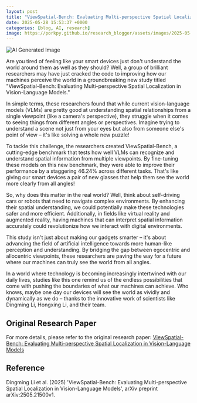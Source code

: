 ```yaml
---
layout: post
title: "ViewSpatial-Bench: Evaluating Multi-perspective Spatial Localization in Vision-Language Models"
date: 2025-05-28 15:53:37 +0000
categories: [blog, AI, research]
image: https://porkpy.github.io/research_blogger/assets/images/2025-05-28-e43629fd.png
---
```

![AI Generated Image](https://porkpy.github.io/research_blogger/assets/images/2025-05-28-e43629fd.png)

Are you tired of feeling like your smart devices just don't understand the world around them as well as they should? Well, a group of brilliant researchers may have just cracked the code to improving how our machines perceive the world in a groundbreaking new study titled "ViewSpatial-Bench: Evaluating Multi-perspective Spatial Localization in Vision-Language Models."

In simple terms, these researchers found that while current vision-language models (VLMs) are pretty good at understanding spatial relationships from a single viewpoint (like a camera's perspective), they struggle when it comes to seeing things from different angles or perspectives. Imagine trying to understand a scene not just from your eyes but also from someone else's point of view – it's like solving a whole new puzzle!

To tackle this challenge, the researchers created ViewSpatial-Bench, a cutting-edge benchmark that tests how well VLMs can recognize and understand spatial information from multiple viewpoints. By fine-tuning these models on this new benchmark, they were able to improve their performance by a staggering 46.24% across different tasks. That's like giving our smart devices a pair of new glasses that help them see the world more clearly from all angles!

So, why does this matter in the real world? Well, think about self-driving cars or robots that need to navigate complex environments. By enhancing their spatial understanding, we could potentially make these technologies safer and more efficient. Additionally, in fields like virtual reality and augmented reality, having machines that can interpret spatial information accurately could revolutionize how we interact with digital environments.

This study isn't just about making our gadgets smarter – it's about advancing the field of artificial intelligence towards more human-like perception and understanding. By bridging the gap between egocentric and allocentric viewpoints, these researchers are paving the way for a future where our machines can truly see the world from all angles.

In a world where technology is becoming increasingly intertwined with our daily lives, studies like this one remind us of the endless possibilities that come with pushing the boundaries of what our machines can achieve. Who knows, maybe one day our devices will see the world as vividly and dynamically as we do – thanks to the innovative work of scientists like Dingming Li, Hongxing Li, and their team.

## Original Research Paper
For more details, please refer to the original research paper:
[ViewSpatial-Bench: Evaluating Multi-perspective Spatial Localization in Vision-Language Models](http://arxiv.org/abs/2505.21500v1)

## Reference
Dingming Li et al. (2025) 'ViewSpatial-Bench: Evaluating Multi-perspective Spatial Localization in Vision-Language Models', arXiv preprint arXiv:2505.21500v1.
